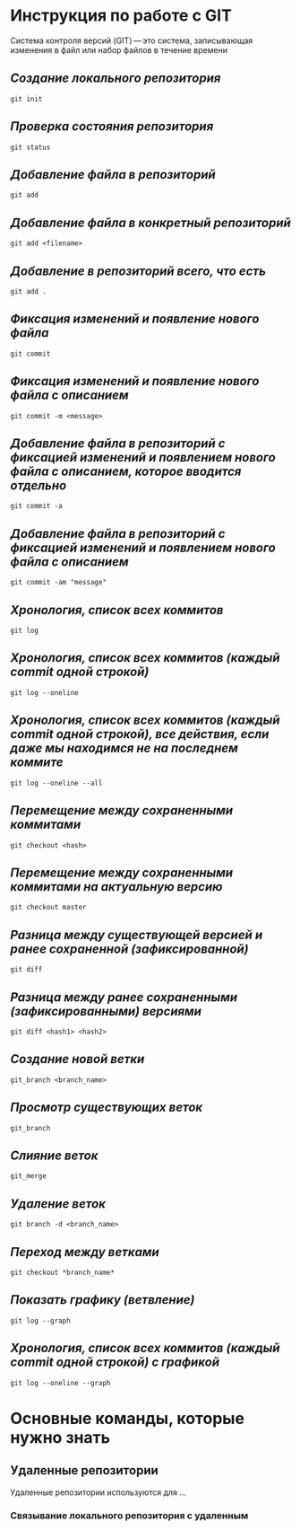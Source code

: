 # **Инструкция по работе с GIT**
 
 Система контроля версий (GIT) — это система, записывающая изменения в файл или набор файлов в течение времени

 ## *Создание локального репозитория*


    git init
    
## *Проверка состояния репозитория*

    git status

## *Добавление файла в репозиторий*

    git add

## *Добавление файла в конкретный репозиторий*

    git add <filename>

## *Добавление в репозиторий всего, что есть*

    git add .

## *Фиксация изменений и появление нового файла*

    git commit

## *Фиксация изменений и появление нового файла с описанием*

    git commit -m <message>

## *Добавление файла в репозиторий c фиксацией изменений и появлением нового файла с описанием, которое вводится отдельно*

    git commit -a

## *Добавление файла в репозиторий c фиксацией изменений и появлением нового файла с описанием*

    git commit -am "message"

## *Хронология, список всех коммитов*

    git log

## *Хронология, список всех коммитов (каждый commit одной строкой)*

    git log --oneline

## *Хронология, список всех коммитов (каждый commit одной строкой), все действия, если даже мы находимся не на последнем коммите*

    git log --oneline --all

## *Перемещение между сохраненными коммитами*

    git checkout <hash>

## *Перемещение между сохраненными коммитами на актуальную версию*

    git checkout master

## *Разница между существующей версией и ранее сохраненной (зафиксированной)*

    git diff

## *Разница между ранее сохраненными (зафиксированными) версиями*

    git diff <hash1> <hash2>

## *Создание новой ветки*

    git_branch <branch_name>

## *Просмотр существующих веток*

    git_branch

##  *Слияние веток*

    git_merge

## *Удаление веток*

    git branch -d <branch_name>

## *Переход между ветками*

    git checkout *branch_name*

## *Показать графику (ветвление)*

    git log --graph
    
## *Хронология, список всех коммитов (каждый commit одной строкой) с графикой*

    git log --oneline --graph

# Основные команды, которые нужно знать

## Удаленные репозитории 

Удаленные репозитории используются для ...

### Связывание локального репозитория с удаленным
